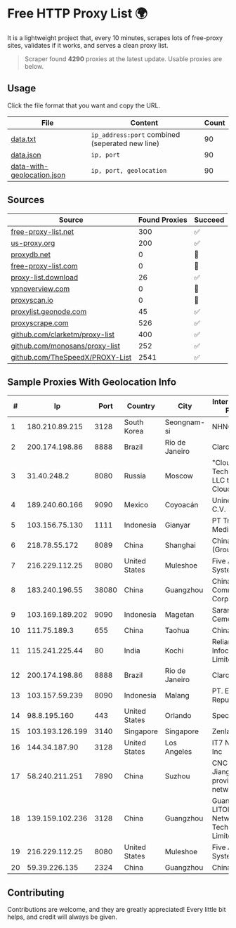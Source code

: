 
# Free HTTP Proxy List 🌍

It is a lightweight project that, every 10 minutes, scrapes lots of free-proxy sites, validates if it works, and serves a clean proxy list.


> Scraper found **4290** proxies at the latest update. Usable proxies are below.

## Usage

Click the file format that you want and copy the URL.


|File|Content|Count|
|----|-------|-----|
|[data.txt](https://raw.githubusercontent.com/themiralay/Proxy-List-World/master/data.txt)|`ip_address:port` combined (seperated new line)|90|
|[data.json](https://raw.githubusercontent.com/themiralay/Proxy-List-World/master/data.json)|`ip, port`|90|
|[data-with-geolocation.json](https://raw.githubusercontent.com/themiralay/Proxy-List-World/master/data-with-geolocation.json)|`ip, port, geolocation`|90|

## Sources

|Source|Found Proxies|Succeed|
|------|-------------|-------|
|[free-proxy-list.net](https://free-proxy-list.net)|300|✅|
|[us-proxy.org](https://www.us-proxy.org)|200|✅|
|[proxydb.net](http://proxydb.net)|0|🚫|
|[free-proxy-list.com](https://free-proxy-list.com/?page=&port=&type%5B%5D=http&type%5B%5D=https&up_time=0&search=Search)|0|🚫|
|[proxy-list.download](https://www.proxy-list.download/HTTP)|26|✅|
|[vpnoverview.com](https://vpnoverview.com/privacy/anonymous-browsing/free-proxy-servers)|0|🚫|
|[proxyscan.io](https://www.proxyscan.io)|0|🚫|
|[proxylist.geonode.com](https://proxylist.geonode.com/api/proxy-list?limit=300&page=1&sort_by=lastChecked&sort_type=desc&protocols=http,https)|45|✅|
|[proxyscrape.com](https://api.proxyscrape.com/v2/?request=displayproxies&protocol=http&timeout=10000&country=all&ssl=all&anonymity=all)|526|✅|
|[github.com/clarketm/proxy-list](https://raw.githubusercontent.com/clarketm/proxy-list/master/proxy-list-raw.txt)|400|✅|
|[github.com/monosans/proxy-list](https://raw.githubusercontent.com/monosans/proxy-list/main/proxies/http.txt)|252|✅|
|[github.com/TheSpeedX/PROXY-List](https://raw.githubusercontent.com/TheSpeedX/PROXY-List/master/http.txt)|2541|✅|


## Sample Proxies With Geolocation Info

|#|Ip|Port|Country|City|Internet Service Provider|
|-|--|----|-------|----|-------------------------|
|1|180.210.89.215|3128|South Korea|Seongnam-si|NHNCLOUD|
|2|200.174.198.86|8888|Brazil|Rio de Janeiro|Claro S.A|
|3|31.40.248.2|8080|Russia|Moscow|"Cloud Technologies" LLC trading as Cloud.ru|
|4|189.240.60.166|9090|Mexico|Coyoacán|Uninet S.A. de C.V.|
|5|103.156.75.130|1111|Indonesia|Gianyar|PT Trika Global Media|
|6|218.78.55.172|8089|China|Shanghai|China Telecom (Group)|
|7|216.229.112.25|8080|United States|Muleshoe|Five Area Systems, LLC|
|8|183.240.196.55|38080|China|Guangzhou|China Mobile Communications Corporation|
|9|103.169.189.202|9090|Indonesia|Magetan|Sarana Media Cemerlang|
|10|111.75.189.3|655|China|Taohua|Chinanet|
|11|115.241.225.44|80|India|Kochi|Reliance Jio Infocomm Limited|
|12|200.174.198.86|8888|Brazil|Rio de Janeiro|Claro S.A|
|13|103.157.59.239|8090|Indonesia|Malang|PT. Eka Mas Republik|
|14|98.8.195.160|443|United States|Orlando|Spectrum|
|15|103.193.126.199|3140|Singapore|Singapore|Zenlayer Inc|
|16|144.34.187.90|3128|United States|Los Angeles|IT7 Networks Inc|
|17|58.240.211.251|7890|China|Suzhou|CNC Group Jiangsu province network|
|18|139.159.102.236|3128|China|Guangzhou|Guangdong LITONG Network Technology Limited|
|19|216.229.112.25|8080|United States|Muleshoe|Five Area Systems, LLC|
|20|59.39.226.135|2324|China|Guangzhou|Chinanet|



## Contributing

Contributions are welcome, and they are greatly appreciated! Every
little bit helps, and credit will always be given.

